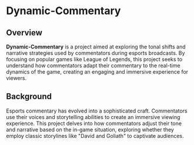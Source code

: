 # Dynamic-Commentary


## Overview

**Dynamic-Commentary** is a project aimed at exploring the tonal shifts and narrative strategies used by commentators during esports broadcasts. By focusing on popular games like League of Legends, this project seeks to understand how commentators adapt their commentary to the real-time dynamics of the game, creating an engaging and immersive experience for viewers.


## Background

Esports commentary has evolved into a sophisticated craft. Commentators use their voices and storytelling abilities to create an immersive viewing experience. This project delves into how commentators adjust their tone and narrative based on the in-game situation, exploring whether they employ classic storylines like "David and Goliath" to captivate audiences.
